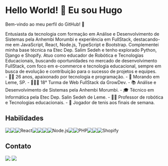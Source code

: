 # Hello World! 👋 Eu sou Hugo

Bem-vindo ao meu perfil do GitHub! 🚀

<div style="margin-left: 20px, margin-right: 20px">
Entusiasta da tecnologia com formação em Análise e Desenvolvimento de Sistemas pela Anhembi Morumbi e experiência em FullStack, destacando-me em JavaScript, React, Node.js, TypeScript e Bootstrap. Complementei minha base técnica na Etec Dep. Salim Sedeh e tenho explorado Python, Django e Shopify. Atuo como educador de Robótica e Tecnologias Educacionais, buscando oportunidades no mercado de desenvolvimento FullStack, com foco em e-commerce e tecnologia educacional, sempre em busca de evolução e contribuição para o sucesso de projetos e equipes.
</div>
- 👨‍💻 26 anos, apaixonado por tecnologia e programação.
- 🏡 Morando em Leme, SP.
- 👨🏻‍💻 18° Turma de Web FullStack da GrowDev.
- 📚 Análise e Desenvolvimento de Sistemas pela Anhembi Morumbi.
- 🎓 Técnico em Informática pela Etec Dep. Salin Sedeh de Leme.
- 👨‍🏫 Professor de robótica e Tecnologias educacionais.
- 🎾 Jogador de tenis aos finais de semana.


## Habilidades

<div style="display: flex; flex-wrap: wrap;">
  <img src="https://img.shields.io/badge/Python-3776AB?style=flat&logo=python&logoColor=white">
  <img src="https://img.shields.io/badge/Visual%20Basic-3333FF?style=flat&logo=visual%20studio&logoColor=white">
  <img src="https://img.shields.io/badge/React-61DAFB?style=flat&logo=react&logoColor=white" alt="React">
  <img src="https://img.shields.io/badge/HTML5-E34F26?style=flat&logo=html5&logoColor=white">
  <img src="https://img.shields.io/badge/CSS3-1572B6?style=flat&logo=css3&logoColor=white">
  <img src="https://img.shields.io/badge/JavaScript-F7DF1E?style=flat&logo=javascript&logoColor=black">
  <img src="https://img.shields.io/badge/Node.js-43853D?style=flat&logo=node.js&logoColor=white" alt="Node.js">
  <img src="https://img.shields.io/badge/Bootstrap-7952B3?style=flat&logo=bootstrap&logoColor=white">
  <img src="https://img.shields.io/badge/PHP-777BB4?style=flat&logo=php&logoColor=white" alt="PHP">
  <img src="https://img.shields.io/badge/Django-092E20?style=flat&logo=django&logoColor=white">
  <img src="https://img.shields.io/badge/MySQL-4479A1?style=flat&logo=mysql&logoColor=white">
  <img src="https://img.shields.io/badge/Shopify-7AB55C?style=flat&logo=shopify&logoColor=white" alt="Shopify">
</div>


## Contato
<img src="https://img.shields.io/badge/Email-hugo_amadio%40hotmail.com-FF5500?style=flat&logo=gmail&logoColor=white">
<img src="https://img.shields.io/badge/LinkedIn-hugoamadio-0077B5?style=flat&logo=linkedin&logoColor=white">
